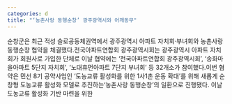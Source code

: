 ```yaml
---
categories: d
title: "‘농촌사랑 동행순창’ 광주광역시와 어깨동무"
---
```

순창군은 최근 적성 슬로공동체권역에서 광주광역시 아파트 자치회·부녀회와 농촌사랑 동행순창 협약을 체결했다.전국아파트연합회 광주광역시회는 광주광역시 아파트 자치회가 회원사로 가입한 단체로 이날 협약에는 ‘전국아파트연합회 광주광역시회’, ‘송화마을아파트 5단지 자치회’, ‘노대휴먼아파트 7단지 부녀회’ 등 32개소가 참여했다.이번 협약은 민선 8기 공약사업인 ‘도농교류 활성화를 위한 1사1촌 운동 확대’를 위해 새롭게 순창형 도농교류 활성화 모델로 추진하는‘농촌사랑 동행순창’의 일환으로 진행됐다. 이날 도농교류 활성화 기반 마련을 위한